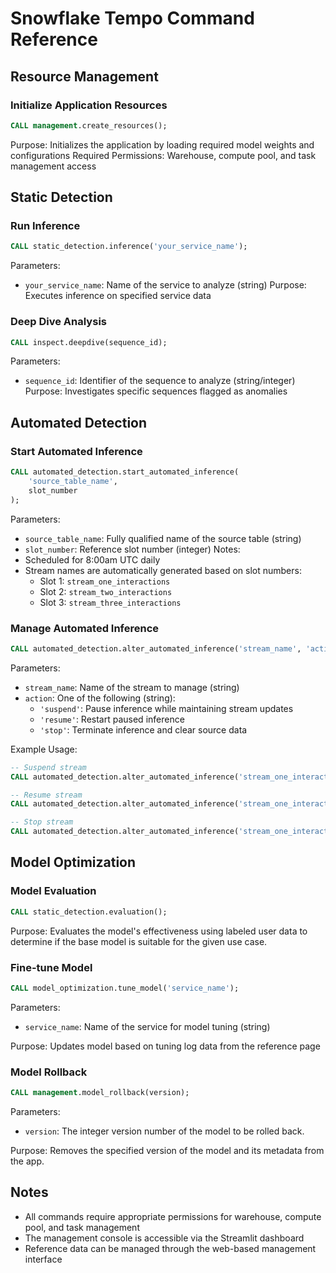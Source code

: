 # Snowflake Tempo Command Reference

## Resource Management

### Initialize Application Resources
```sql
CALL management.create_resources();
```
Purpose: Initializes the application by loading required model weights and configurations
Required Permissions: Warehouse, compute pool, and task management access

## Static Detection

### Run Inference
```sql
CALL static_detection.inference('your_service_name');
```
Parameters:
- `your_service_name`: Name of the service to analyze (string)
Purpose: Executes inference on specified service data

### Deep Dive Analysis
```sql
CALL inspect.deepdive(sequence_id);
```
Parameters:
- `sequence_id`: Identifier of the sequence to analyze (string/integer)
Purpose: Investigates specific sequences flagged as anomalies

## Automated Detection

### Start Automated Inference
```sql
CALL automated_detection.start_automated_inference(
    'source_table_name',
    slot_number
);
```
Parameters:
- `source_table_name`: Fully qualified name of the source table (string)
- `slot_number`: Reference slot number (integer)
Notes:
- Scheduled for 8:00am UTC daily
- Stream names are automatically generated based on slot numbers:
  - Slot 1: `stream_one_interactions`
  - Slot 2: `stream_two_interactions`
  - Slot 3: `stream_three_interactions`

### Manage Automated Inference
```sql
CALL automated_detection.alter_automated_inference('stream_name', 'action');
```
Parameters:
- `stream_name`: Name of the stream to manage (string)
- `action`: One of the following (string):
  - `'suspend'`: Pause inference while maintaining stream updates
  - `'resume'`: Restart paused inference
  - `'stop'`: Terminate inference and clear source data

Example Usage:
```sql
-- Suspend stream
CALL automated_detection.alter_automated_inference('stream_one_interactions', 'suspend');

-- Resume stream
CALL automated_detection.alter_automated_inference('stream_one_interactions', 'resume');

-- Stop stream
CALL automated_detection.alter_automated_inference('stream_one_interactions', 'stop');
```

## Model Optimization

### Model Evaluation

```sql
CALL static_detection.evaluation();
```
Purpose: Evaluates the model's effectiveness using labeled user data to determine if the base model is suitable for the given use case.

### Fine-tune Model
```sql
CALL model_optimization.tune_model('service_name');
```
Parameters:
- `service_name`: Name of the service for model tuning (string)

Purpose: Updates model based on tuning log data from the reference page

### Model Rollback
```sql
CALL management.model_rollback(version);
```
Parameters: 
- `version`: The integer version number of the model to be rolled back.
  
Purpose: Removes the specified version of the model and its metadata from the app.



## Notes
- All commands require appropriate permissions for warehouse, compute pool, and task management
- The management console is accessible via the Streamlit dashboard
- Reference data can be managed through the web-based management interface